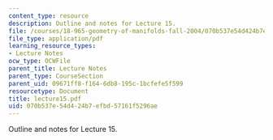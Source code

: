 ```yaml
---
content_type: resource
description: Outline and notes for Lecture 15.
file: /courses/18-965-geometry-of-manifolds-fall-2004/070b537e54d424b7efbd57161f5296ae_lecture15.pdf
file_type: application/pdf
learning_resource_types:
- Lecture Notes
ocw_type: OCWFile
parent_title: Lecture Notes
parent_type: CourseSection
parent_uid: 09671ff8-f164-6db8-195c-1bcfefe5f599
resourcetype: Document
title: lecture15.pdf
uid: 070b537e-54d4-24b7-efbd-57161f5296ae
---
```

Outline and notes for Lecture 15.


